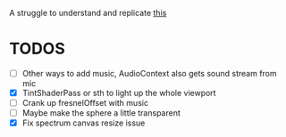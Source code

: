 A struggle to understand and replicate [this](https://organic-sphere.vercel.app/)

# TODOS

- [ ] Other ways to add music, AudioContext also gets sound stream from mic
- [x] TintShaderPass or sth to light up the whole viewport
- [ ] Crank up fresnelOffset with music
- [ ] Maybe make the sphere a little transparent
- [x] Fix spectrum canvas resize issue
